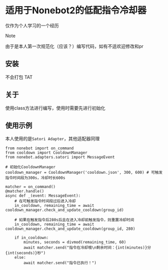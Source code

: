 # 适用于Nonebot2的低配指令冷却器

仅作为个人学习的一个经历

> [!NOTE]
> 由于是本人第一次规范化（应该？）编写代码，如有不适欢迎修改和pr

## 安装

不会打包 TAT

## 关于

使用class方法进行编写，使用时需要先进行初始化

## 使用示例

本人使用的是```Satori Adapter```，其他适配器同理

```
from nonebot import on_command
from cooldown import CooldownManager
from nonebot.adapters.satori import MessageEvent

# 初始化CooldownManager
cooldown_manager = CooldownManager('cooldown.json', 300, 600) # 可触发指令时间段为300s，冷却时长600s

matcher = on_command()
@matcher.handle()
async def _(event: MessageEvent):
    # 在可触发指令时间段过后进入冷却
    in_cooldown, remaining_time = await cooldown_manager.check_and_update_cooldown(group_id)

    # 如果在触发指令后280s后且在进入冷却前触发指令，则重置冷却时间
    in_cooldown, remaining_time = await cooldown_manager.check_and_update_cooldown(group_id, 280) 
    
    if in_cooldown:
        minutes, seconds = divmod(remaining_time, 60)
        await matcher.send("指令在冷却哦\n剩余时间：{int(minutes)}分{int(seconds)}秒")
    else:
        await matcher.send("指令已执行！")
```

